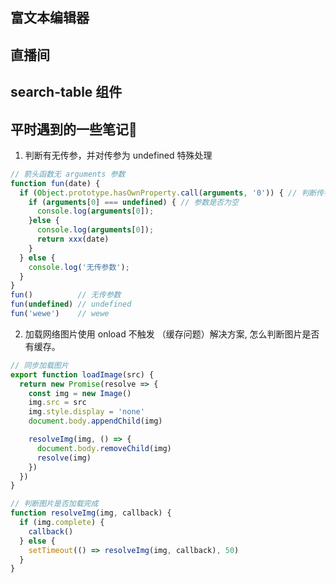 ## 富文本编辑器



## 直播间



## search-table 组件



## 平时遇到的一些笔记📒
1. 判断有无传参，并对传参为 undefined 特殊处理
```js
// 箭头函数无 arguments 参数
function fun(date) {
  if (Object.prototype.hasOwnProperty.call(arguments, '0')) { // 判断传参有无
    if (arguments[0] === undefined) { // 参数是否为空
      console.log(arguments[0]);
    }else {
      console.log(arguments[0]);
      return xxx(date)
    }
  } else {
    console.log('无传参数');
  }
} 
fun()          // 无传参数
fun(undefined) // undefined
fun('wewe')    // wewe
```

2. 加载网络图片使用 onload 不触发
（缓存问题）解决方案, 怎么判断图片是否有缓存。
```js
// 同步加载图片
export function loadImage(src) {
  return new Promise(resolve => {
    const img = new Image()
    img.src = src
    img.style.display = 'none'
    document.body.appendChild(img)

    resolveImg(img, () => {
      document.body.removeChild(img)
      resolve(img)
    })
  })
}

// 判断图片是否加载完成
function resolveImg(img, callback) {
  if (img.complete) {
    callback()
  } else {
    setTimeout(() => resolveImg(img, callback), 50)
  }
}
```


